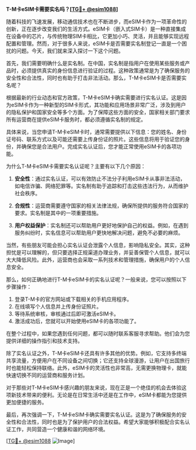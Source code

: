 **T-M卡eSIM卡需要实名吗？[[TG💪+ @esim1088](https://t.me/s/esim1088)]**

随着科技的飞速发展，移动通信技术也在不断进步，而eSIM卡作为一项革命性的创新，正在逐步改变我们的生活方式。eSIM卡（嵌入式SIM卡）是一种直接集成在设备中的芯片，与传统物理SIM卡相比，它更加小巧、灵活，并且能够实现远程配置和管理。然而，对于很多人来说，eSIM卡是否需要实名制登记一直是一个困扰的问题。今天，我们就来深入探讨一下这个问题。

首先，我们需要明确什么是实名制。在中国，实名制是指用户在使用某些服务或产品时，必须提供真实的身份信息进行验证的过程。这种政策通常是为了确保服务的安全性和合法性，同时也有助于打击非法活动。那么，T-M卡eSIM卡是否需要实名呢？

根据最新的行业动态和官方政策，T-M卡eSIM卡确实需要进行实名认证。这是因为eSIM卡作为一种新型的SIM卡形式，其功能和应用场景非常广泛，涉及到用户的隐私保护和国家安全等多个方面。为了保障这些方面的安全，国家相关部门要求所有运营商在提供eSIM卡服务时，都必须遵循实名制的规定。

具体来说，当您申请T-M卡eSIM卡时，通常需要提供以下信息：您的姓名、身份证号码、联系方式以及可能还需要上传身份证的照片。这些信息将用于验证您的身份，并确保您是合法用户。完成实名认证后，您才能正常使用eSIM卡的各项功能。

为什么T-M卡eSIM卡需要实名认证呢？主要有以下几个原因：

1. **安全性**：通过实名认证，可以有效防止不法分子利用eSIM卡从事非法活动，如电信诈骗、网络犯罪等。实名制有助于追踪和打击这些违法行为，从而维护社会秩序。

2. **合规性**：运营商需要遵守国家的相关法律法规，确保所提供的服务符合国家的要求。实名制是其中的一项重要措施。

3. **用户权益保护**：实名制还可以帮助用户更好地保护自己的权益。例如，在遇到服务纠纷时，实名信息可以帮助用户更快地解决问题，避免不必要的麻烦。

当然，有些朋友可能会担心实名认证会泄露个人信息，影响隐私安全。其实，这种担忧是可以理解的，但只要选择正规渠道办理业务，并妥善保管个人信息，就可以大大降低风险。此外，运营商也会采取一系列技术和管理措施，确保用户的个人信息安全。

那么，如何正确地进行T-M卡eSIM卡的实名认证呢？一般来说，您可以按照以下步骤操作：

1. 登录T-M卡的官方网站或下载相关的手机应用程序。
2. 在线填写个人信息并上传身份证照片。
3. 等待系统审核，审核通过后即可激活eSIM卡。
4. 激活成功后，您就可以开始使用eSIM卡的各项功能了。

在整个过程中，如果您遇到任何问题，都可以随时联系客服寻求帮助。他们会为您提供详细的操作指引和技术支持。

除了实名认证之外，T-M卡eSIM卡还具有许多其他的优势。例如，它支持多终端共享流量，方便用户在不同设备之间切换；它还支持全球漫游，让用户在出国旅行时也能轻松保持联络。此外，eSIM卡的灵活性也非常高，无需更换物理卡，就能快速切换不同的运营商和服务计划。

对于那些对T-M卡eSIM卡感兴趣的朋友来说，现在正是一个绝佳的机会去体验这项新技术带来的便利。无论是在日常生活中还是在工作中，eSIM卡都能为您提供更加便捷的服务。

最后，再次强调一下，T-M卡eSIM卡确实需要实名认证。这是为了确保服务的安全性和合法性，同时也是为了保护用户的合法权益。希望大家能够积极配合实名认证工作，共同营造一个健康和谐的网络环境。

[[TG💪+ @esim1088](https://t.me/s/esim1088) ![Image](https://i.postimg.cc/4NQfJmqS/Snipaste-2025-05-13-00-14-12.png)]